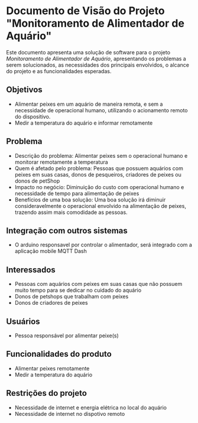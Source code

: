 # Documento de Visão do Projeto "Monitoramento de Alimentador de Aquário"

Este documento apresenta uma solução de software para o projeto *Monitoramento de Alimentador de Aquário*, 
apresentando os problemas a serem solucionados, as necessidades dos principais envolvidos, o alcance do projeto e as funcionalidades esperadas.

## Objetivos

* Alimentar peixes em um aquário de maneira remota, e sem a necessidade de
operacional humano, utilizando o acionamento remoto do dispositivo.
* Medir a temperatura do aquário e informar remotamente

## Problema

* Descrição do problema: Alimentar peixes sem o operacional humano
e monitorar remotamente a temperatura
* Quem é afetado pelo problema: Pessoas que possuem aquários com peixes
em suas casas, donos de pesqueiros, criadores de peixes ou donos de petShop
* Impacto no negócio: Diminuição do custo com operacional humano e necessidade 
de tempo para alimentação de peixes
* Benefícios de uma boa solução: Uma boa solução irá diminuir
consideravelmente o operacional envolvido na alimentação de peixes, trazendo
assim mais comodidade as pessoas.

## Integração com outros sistemas

* O arduino responsavel por controlar o alimentador, será integrado com a aplicação
mobile MQTT Dash
 
## Interessados

* Pessoas com aquários com peixes em suas casas que não possuem muito tempo
para se dedicar no cuidado do aquário
* Donos de petshops que trabalham com peixes
* Donos de criadores de peixes

## Usuários

* Pessoa responsável por alimentar peixe(s)

## Funcionalidades do produto

* Alimentar peixes remotamente
* Medir a temperatura do aquário

## Restrições do projeto

* Necessidade de internet e energia elétrica no local do aquário
* Necessidade de internet no dispotivo remoto
